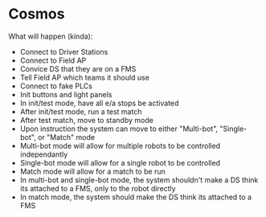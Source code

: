 # Cosmos

What will happen (kinda):
- Connect to Driver Stations
- Connect to Field AP
- Convice DS that they are on a FMS
- Tell Field AP which teams it should use
- Connect to fake PLCs
- Init buttons and light panels
- In init/test mode, have all e/a stops be activated
- After init/test mode, run a test match
- After test match, move to standby mode
- Upon instruction the system can move to either "Multi-bot", "Single-bot", or "Match" mode
- Multi-bot mode will allow for multiple robots to be controlled independantly
- Single-bot mode will allow for a single robot to be controlled
- Match mode will allow for a match to be run
- In multi-bot and single-bot mode, the system shouldn't make a DS think its attached to a FMS, only to the robot directly
- In match mode, the system should make the DS think its attached to a FMS
